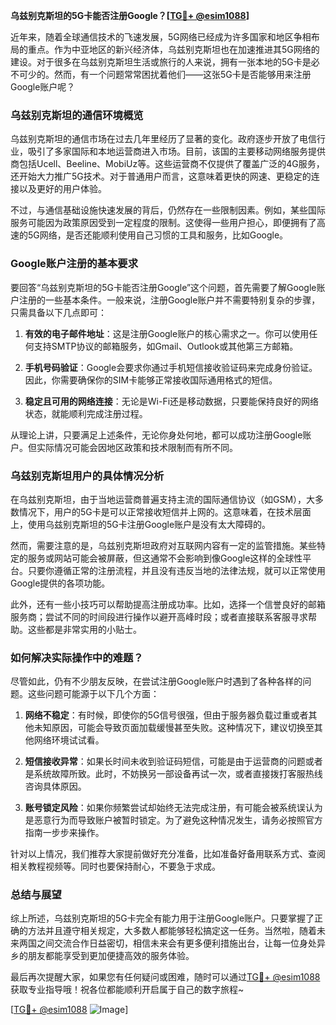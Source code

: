 **乌兹别克斯坦的5G卡能否注册Google？[[TG💪+ @esim1088](https://t.me/s/esim1088)]**

近年来，随着全球通信技术的飞速发展，5G网络已经成为许多国家和地区争相布局的重点。作为中亚地区的新兴经济体，乌兹别克斯坦也在加速推进其5G网络的建设。对于很多在乌兹别克斯坦生活或旅行的人来说，拥有一张本地的5G卡是必不可少的。然而，有一个问题常常困扰着他们——这张5G卡是否能够用来注册Google账户呢？

### **乌兹别克斯坦的通信环境概览**

乌兹别克斯坦的通信市场在过去几年里经历了显著的变化。政府逐步开放了电信行业，吸引了多家国际和本地运营商进入市场。目前，该国的主要移动网络服务提供商包括Ucell、Beeline、MobiUz等。这些运营商不仅提供了覆盖广泛的4G服务，还开始大力推广5G技术。对于普通用户而言，这意味着更快的网速、更稳定的连接以及更好的用户体验。

不过，与通信基础设施快速发展的背后，仍然存在一些限制因素。例如，某些国际服务可能因为政策原因受到一定程度的限制。这使得一些用户担心，即便拥有了高速的5G网络，是否还能顺利使用自己习惯的工具和服务，比如Google。

### **Google账户注册的基本要求**

要回答“乌兹别克斯坦的5G卡能否注册Google”这个问题，首先需要了解Google账户注册的一些基本条件。一般来说，注册Google账户并不需要特别复杂的步骤，只需具备以下几点即可：

1. **有效的电子邮件地址**：这是注册Google账户的核心需求之一。你可以使用任何支持SMTP协议的邮箱服务，如Gmail、Outlook或其他第三方邮箱。
   
2. **手机号码验证**：Google会要求你通过手机短信接收验证码来完成身份验证。因此，你需要确保你的SIM卡能够正常接收国际通用格式的短信。

3. **稳定且可用的网络连接**：无论是Wi-Fi还是移动数据，只要能保持良好的网络状态，就能顺利完成注册过程。

从理论上讲，只要满足上述条件，无论你身处何地，都可以成功注册Google账户。但实际情况可能会因地区政策和技术限制而有所不同。

### **乌兹别克斯坦用户的具体情况分析**

在乌兹别克斯坦，由于当地运营商普遍支持主流的国际通信协议（如GSM），大多数情况下，用户的5G卡是可以正常接收短信并上网的。这意味着，在技术层面上，使用乌兹别克斯坦的5G卡注册Google账户是没有太大障碍的。

然而，需要注意的是，乌兹别克斯坦政府对互联网内容有一定的监管措施。某些特定的服务或网站可能会被屏蔽，但这通常不会影响到像Google这样的全球性平台。只要你遵循正常的注册流程，并且没有违反当地的法律法规，就可以正常使用Google提供的各项功能。

此外，还有一些小技巧可以帮助提高注册成功率。比如，选择一个信誉良好的邮箱服务商；尝试不同的时间段进行操作以避开高峰时段；或者直接联系客服寻求帮助。这些都是非常实用的小贴士。

### **如何解决实际操作中的难题？**

尽管如此，仍有不少朋友反映，在尝试注册Google账户时遇到了各种各样的问题。这些问题可能源于以下几个方面：

1. **网络不稳定**：有时候，即使你的5G信号很强，但由于服务器负载过重或者其他未知原因，可能会导致页面加载缓慢甚至失败。这种情况下，建议切换至其他网络环境试试看。

2. **短信接收异常**：如果长时间未收到验证码短信，可能是由于运营商的问题或者是系统故障所致。此时，不妨换另一部设备再试一次，或者直接拨打客服热线咨询具体原因。

3. **账号锁定风险**：如果你频繁尝试却始终无法完成注册，有可能会被系统误认为是恶意行为而导致账户被暂时锁定。为了避免这种情况发生，请务必按照官方指南一步步来操作。

针对以上情况，我们推荐大家提前做好充分准备，比如准备好备用联系方式、查阅相关教程视频等。同时也要保持耐心，不要急于求成。

### **总结与展望**

综上所述，乌兹别克斯坦的5G卡完全有能力用于注册Google账户。只要掌握了正确的方法并且遵守相关规定，大多数人都能够轻松搞定这一任务。当然啦，随着未来两国之间交流合作日益密切，相信未来会有更多便利措施出台，让每一位身处异乡的朋友都能享受到更加便捷高效的服务体验。

最后再次提醒大家，如果您有任何疑问或困难，随时可以通过[TG💪+ @esim1088](https://t.me/s/esim1088)获取专业指导哦！祝各位都能顺利开启属于自己的数字旅程~

[[TG💪+ @esim1088](https://t.me/s/esim1088) ![Image](https://i.postimg.cc/4NQfJmqS/Snipaste-2025-05-13-00-14-12.png)]